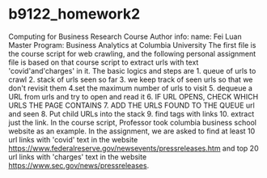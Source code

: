 # b9122_homework2
Computing for Business Research Course 
Author info:
name: Fei Luan
Master Program: Business Analytics at Columbia University
The first file is the course script for web crawling, and the following personal assignment file is based on that course script to extract urls with text 'covid'and'charges' in it. The basic logics and steps are 1. queue of urls to crawl 2. stack of urls seen so far 3. we keep track of seen urls so that we don't revisit them 4.set the maximum number of urls to visit 5. dequeue a URL from urls and try to open and read it 6. IF URL OPENS, CHECK WHICH URLS THE PAGE CONTAINS 7. ADD THE URLS FOUND TO THE QUEUE url and seen 8. Put child URLs into the stack 9. find tags with links 10. extract just the link. In the course script, Professor took columbia business school website as an example. In the assignment, we are asked to find at least 10 url links with 'covid' text in the website https://www.federalreserve.gov/newsevents/pressreleases.htm and top 20 url links with 'charges' text in the website https://www.sec.gov/news/pressreleases. 
